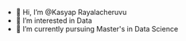- 👋 Hi, I’m @Kasyap Rayalacheruvu
- 👀 I’m interested in Data
- 🌱 I’m currently pursuing Master's in Data Science

<!---
Kasyaprk/Kasyaprk is a ✨ special ✨ repository because its `README.md` (this file) appears on your GitHub profile.
You can click the Preview link to take a look at your changes.
--->
